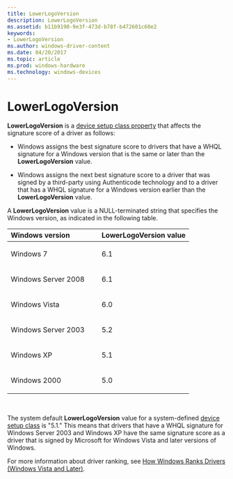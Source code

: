 ```yaml
---
title: LowerLogoVersion
description: LowerLogoVersion
ms.assetid: b11b9190-9e3f-473d-b78f-b472601c60e2
keywords:
- LowerLogoVersion
ms.author: windows-driver-content
ms.date: 04/20/2017
ms.topic: article
ms.prod: windows-hardware
ms.technology: windows-devices
---
```


# LowerLogoVersion


**LowerLogoVersion** is a [device setup class property](https://msdn.microsoft.com/library/windows/hardware/ff542239) that affects the signature score of a driver as follows:

-   Windows assigns the best signature score to drivers that have a WHQL signature for a Windows version that is the same or later than the **LowerLogoVersion** value.

-   Windows assigns the next best signature score to a driver that was signed by a third-party using Authenticode technology and to a driver that has a WHQL signature for a Windows version earlier than the **LowerLogoVersion** value.

A **LowerLogoVersion** value is a NULL-terminated string that specifies the Windows version, as indicated in the following table.

<table>
<colgroup>
<col width="50%" />
<col width="50%" />
</colgroup>
<thead>
<tr class="header">
<th align="left">Windows version</th>
<th align="left">LowerLogoVersion value</th>
</tr>
</thead>
<tbody>
<tr class="odd">
<td align="left"><p>Windows 7</p></td>
<td align="left"><p>6.1</p></td>
</tr>
<tr class="even">
<td align="left"><p>Windows Server 2008</p></td>
<td align="left"><p>6.1</p></td>
</tr>
<tr class="odd">
<td align="left"><p>Windows Vista</p></td>
<td align="left"><p>6.0</p></td>
</tr>
<tr class="even">
<td align="left"><p>Windows Server 2003</p></td>
<td align="left"><p>5.2</p></td>
</tr>
<tr class="odd">
<td align="left"><p>Windows XP</p></td>
<td align="left"><p>5.1</p></td>
</tr>
<tr class="even">
<td align="left"><p>Windows 2000</p></td>
<td align="left"><p>5.0</p></td>
</tr>
</tbody>
</table>

 

The system default **LowerLogoVersion** value for a system-defined [device setup class](device-setup-classes.md) is "5.1." This means that drivers that have a WHQL signature for Windows Server 2003 and Windows XP have the same signature score as a driver that is signed by Microsoft for Windows Vista and later versions of Windows.

For more information about driver ranking, see [How Windows Ranks Drivers (Windows Vista and Later)](how-setup-ranks-drivers--windows-vista-and-later-.md).

 

 





